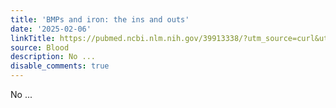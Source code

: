 ```yaml
---
title: 'BMPs and iron: the ins and outs'
date: '2025-02-06'
linkTitle: https://pubmed.ncbi.nlm.nih.gov/39913338/?utm_source=curl&utm_medium=rss&utm_campaign=journals&utm_content=7603509&fc=None&ff=20250207170829&v=2.18.0.post9+e462414
source: Blood
description: No ...
disable_comments: true
---
```

No ...